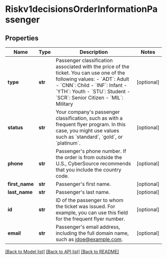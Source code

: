 # Riskv1decisionsOrderInformationPassenger

## Properties
Name | Type | Description | Notes
------------ | ------------- | ------------- | -------------
**type** | **str** | Passenger classification associated with the price of the ticket. You can use one of the following values: - &#x60;ADT&#x60;: Adult - &#x60;CNN&#x60;: Child - &#x60;INF&#x60;: Infant - &#x60;YTH&#x60;: Youth - &#x60;STU&#x60;: Student - &#x60;SCR&#x60;: Senior Citizen - &#x60;MIL&#x60;: Military  | [optional] 
**status** | **str** | Your company&#39;s passenger classification, such as with a frequent flyer program. In this case, you might use values such as &#x60;standard&#x60;, &#x60;gold&#x60;, or &#x60;platinum&#x60;.  | [optional] 
**phone** | **str** | Passenger&#39;s phone number. If the order is from outside the U.S., CyberSource recommends that you include the country code.  | [optional] 
**first_name** | **str** | Passenger&#39;s first name. | [optional] 
**last_name** | **str** | Passenger&#39;s last name. | [optional] 
**id** | **str** | ID of the passenger to whom the ticket was issued. For example, you can use this field for the frequent flyer number.  | [optional] 
**email** | **str** | Passenger&#39;s email address, including the full domain name, such as jdoe@example.com. | [optional] 

[[Back to Model list]](../README.md#documentation-for-models) [[Back to API list]](../README.md#documentation-for-api-endpoints) [[Back to README]](../README.md)


